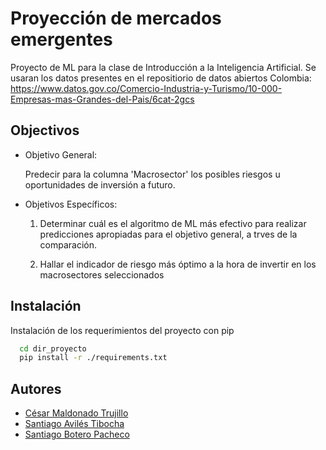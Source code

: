
# Proyección de mercados emergentes

Proyecto de ML para la clase de Introducción a la Inteligencia Artificial. Se usaran los datos presentes en el repositiorio de datos abiertos Colombia: https://www.datos.gov.co/Comercio-Industria-y-Turismo/10-000-Empresas-mas-Grandes-del-Pais/6cat-2gcs





## Objectivos

- Objetivo General:

    Predecir para la columna 'Macrosector' los posibles riesgos u oportunidades de inversión a futuro.


- Objetivos Específicos:

    1. Determinar cuál es el algoritmo de ML más efectivo para realizar predicciones apropiadas para el objetivo general, a trves de la comparación.

    2. Hallar el indicador de riesgo más óptimo a la hora de invertir en los macrosectores seleccionados
## Instalación

Instalación de los requerimientos del proyecto con pip

```bash
  cd dir_proyecto
  pip install -r ./requirements.txt
```
    
## Autores

- [César Maldonado Trujillo](https://github.com/CesarMaldonado14)
- [Santiago Avilés Tibocha](https://github.com/Aviles17)
- [Santiago Botero Pacheco](https://github.com/SBoteroP)
